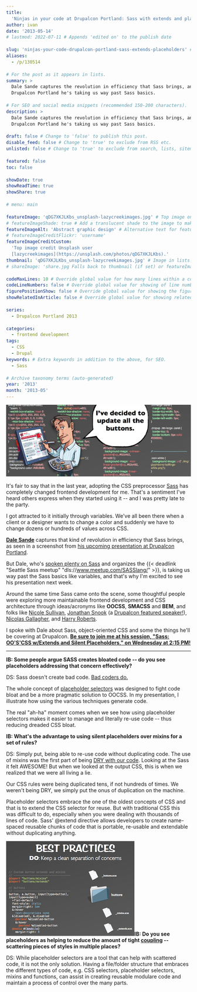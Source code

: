 ```yaml
---
title:
  'Ninjas in your code at Drupalcon Portland: Sass with extends and placeholders'
author: ivan
date: '2013-05-14'
# lastmod: 2022-07-11 # Appends 'edited on' to the publish date

slug: 'ninjas-your-code-drupalcon-portland-sass-extends-placeholders' # Recommended length is 3 to 5 words.
aliases:
  - /p/130514

# For the post as it appears in lists.
summary: >
  Dale Sande captures the revolution in efficiency that Sass brings, and at
  Drupalcon Portland he's taking us way past Sass basics.

# For SEO and social media snippets (recommended 150-200 characters).
description: >
  Dale Sande captures the revolution in efficiency that Sass brings, and at
  Drupalcon Portland he's taking us way past Sass basics.

draft: false # Change to 'false' to publish this post.
disable_feed: false # Change to 'true' to exclude from RSS etc.
unlisted: false # Change to 'true' to exclude from search, lists, sitemaps, and feeds.

featured: false
toc: false

showDate: true
showReadTime: true
showShare: true

# menu: main

featureImage: 'qDG7XKJLKbs_unsplash-lazycreekimages.jpg' # Top image on post.
# featureImageShade: true # Add a translucent shade to the image to make overlaid text easier to read.
featureImageAlt: 'Abstract graphic design' # Alternative text for featured image.
# featureImageCreditFlickr: 'username'
featureImageCreditCustom:
  'Top image credit Unsplash user
  [lazycreekimages](https://unsplash.com/photos/qDG7XKJLKbs).'
thumbnail: 'qDG7XKJLKbs_unsplash-lazycreekimages.jpg' # Image in lists of posts.
# shareImage: 'share.jpg Falls back to thumbnail (if set) or featureImage.

codeMaxLines: 10 # Override global value for how many lines within a code block before auto-collapsing.
codeLineNumbers: false # Override global value for showing of line numbers within code block.
figurePositionShow: false # Override global value for showing the figure label.
showRelatedInArticle: false # Override global value for showing related posts in this series at the end of the content.

series:
  - Drupalcon Portland 2013

categories:
  - frontend development
tags:
  - CSS
  - Drupal
keywords: # Extra keywords in addition to the above, for SEO.
  - Sass

# Archive taxonomy terms (auto-generated)
year: '2013'
month: '2013-05'
---
```


![I've decided to update all the buttons](dsande-oocss.png ' ')

It's fair to say that in the last year, adopting the CSS preprocessor
[Sass](https://sass-lang.com/) has completely changed frontend development for
me. That's a sentiment I've heard others express when they started using it --
and I was pretty late to the party.

I got attracted to it initially through variables. We've all been there when a
client or a designer wants to change a color and suddenly we have to change
dozens or hundreds of values across CSS.

**[Dale Sande](https://web.archive.org/web/20150919092337/http://www.dalesande.com/)**
captures that kind of revolution in efficiency that Sass brings, as seen in a
screenshot from
[his upcoming presentation at Drupalcon Portland](https://portland2013.drupal.org/node/333.html).

But Dale, who's [spoken plenty on Sass](https://speakerdeck.com/anotheruiguy)
and organizes the
{{< deadlink "Seattle Sass meetup" "dls://www.meetup.com/SASSlang/" >}}, is
taking us way past the Sass basics like variables, and that's why I'm excited to
see his presentation next week.

Around the same time Sass came onto the scene, some thoughtful people were
exploring more maintainable frontend development and CSS architecture through
ideas/acronyms like **OOCSS**, **SMACSS** and **BEM**, and folks like
[Nicole Sullivan](https://github.com/stubbornella/oocss/wiki),
[Jonathan Snook](http://smacss.com/) (a
[Drupalcon featured speaker!](/blog/2013/05/world-class-frontend-track-drupalcon-portland)),
[Nicolas Gallagher](https://nicolasgallagher.com/about-html-semantics-front-end-architecture/),
and [Harry Roberts](https://cssguidelin.es/).

I spoke with Dale about Sass, object-oriented CSS and some the things he'll be
covering at Drupalcon.
**[Be sure to join me at his session, "Sass: OO'S'CSS w/Extends and Silent Placeholders," on Wednesday at 2:15 PM!](https://portland2013.drupal.org/node/333.html)**

---

**IB: Some people argue SASS creates bloated code -- do you see placeholders
addressing that concern effectively?**

DS: Sass doesn't create bad code.
[Bad coders do.](https://thesassway.com/sass-doesnt-create-bad-code-bad-coders-do/)

The whole concept of
[placeholder selectors](https://chriseppstein.github.io/blog/2012/08/23/sass-3-2-is-released/)
was designed to fight code bloat and be a more pragmatic solution to OOCSS. In
my presentation, I illustrate how using the various techniques generate code.

The real "ah-ha" moment comes when we see how using placeholder selectors makes
it easier to manage and literally re-use code -- thus reducing dreaded CSS
bloat.

**IB: What's the advantage to using silent placeholders over mixins for a set of
rules?**

DS: Simply put, being able to re-use code without duplicating code. The use of
mixins was the first part of being
[DRY with our code](https://en.wikipedia.org/wiki/Don%27t_repeat_yourself).
Looking at the Sass it felt AWESOME! But when we looked at the output CSS, this
is when we realized that we were all living a lie.

Our CSS rules were being duplicated tens, if not hundreds of times. We weren't
being DRY, we simply put the onus of duplication on the machine.

Placeholder selectors embrace the one of the oldest concepts of CSS and that is
to extend the CSS selector for reuse. But with traditional CSS this was
difficult to do, especially when you were dealing with thousands of lines of
code. Sass' @extend directive allows developers to create name-spaced reusable
chunks of code that is portable, re-usable and extendable without duplicating
anything.

![Fighting tight coupling in CSS by keeping code separation in Sass ::legacy-float-r](dsande-oocss2.png)**IB:
Do you see placeholders as helping to reduce the amount of tight
[coupling](https://en.wikipedia.org/wiki/Coupling_%28computer_programming%29) --
scattering pieces of styles in multiple places?**

DS: While placeholder selectors are a tool that can help with scattered code, it
is not the only solution. Having a file/folder structure that embraces the
different types of code, e.g. CSS selectors, placeholder selectors, mixins and
functions, can assist in creating reusable modulare code and maintain a process
of control over the many parts.
